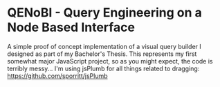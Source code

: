 # QENoBI - Query Engineering on a Node Based Interface

A simple proof of concept implementation of a visual query builder I designed as part of my Bachelor's Thesis. This represents my first somewhat major JavaScript project, so as you might expect, the code is terribly messy...
I'm using jsPlumb for all things related to dragging: https://github.com/sporritt/jsPlumb
